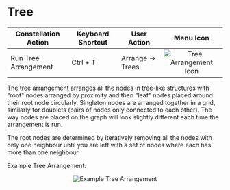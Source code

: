 # Tree

<table class="table table-striped">
<thead>
<tr class="header">
<th>Constellation Action</th>
<th>Keyboard Shortcut</th>
<th>User Action</th>
<th style="text-align: center;">Menu Icon</th>
</tr>
</thead>
<tbody>
<tr class="odd">
<td>Run Tree Arrangement</td>
<td>Ctrl + T</td>
<td>Arrange -&gt; Trees</td>
<td style="text-align: center;"><img src="../constellation/CoreArrangementPlugins/src/au/gov/asd/tac/constellation/plugins/arrangements/docs/resources/arrangeInTree.png" alt="Tree Arrangement Icon" /></td>
</tr>
</tbody>
</table>

The tree arrangement arranges all the nodes in tree-like structures with
"root" nodes arranged by proximity and then "leaf" nodes placed around
their root node circularly. Singleton nodes are arranged together in a
grid, similarly for doublets (pairs of nodes only connected to each
other). The way nodes are placed on the graph will look slightly
different each time the arrangement is run.

The root nodes are determined by iteratively removing all the nodes with
only one neighbour until you are left with a set of nodes where each has
more than one neighbour.

Example Tree Arrangement:

<div style="text-align: center">

![Example Tree
Arrangement](../constellation/CoreArrangementPlugins/src/au/gov/asd/tac/constellation/plugins/arrangements/docs/resources/TreeArrangement.png)

</div>
